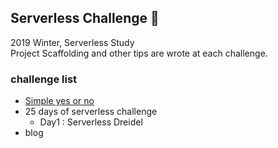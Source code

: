 ## Serverless Challenge 🙌
2019 Winter, Serverless Study<br>
Project Scaffolding and other tips are wrote at each challenge.

### challenge list
* [Simple yes or no](https://github.com/purelledhand/Serverless-Challenge/tree/master/yes-or-no)
* 25 days of serverless challenge
  * Day1 : Serverless Dreidel
* blog

